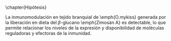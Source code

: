 \chapter{Hipótesis}

La inmunomodulación en tejido branquial de \emph{O.mykiss} generada por la liberación en dieta del $\beta$-glucano \emph{Zimosán A} es detectable, lo que permite relacionar los niveles de la expresión y disponibilidad de moléculas reguladoras y efectoras de la inmunidad.